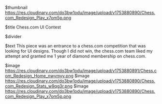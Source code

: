$thumbnail https://res.cloudinary.com/do3bw1odu/image/upload/v1753880890/Chess.com_Redesign_Play_x7om5p.png

$title Chess.com UI Contest

$divider

$text This piece was an entrance to a chess.com competition that was looking for UI designs. Though I did not win, the chess.com team liked my attempt and granted me 1 year of diamond membership on chess.com.

$image https://res.cloudinary.com/do3bw1odu/image/upload/v1753880891/Chess.com_Redesign_Home_nwymyy.png
$image https://res.cloudinary.com/do3bw1odu/image/upload/v1753880890/Chess.com_Redesign_Stats_w9qg3r.png
$image https://res.cloudinary.com/do3bw1odu/image/upload/v1753880890/Chess.com_Redesign_Play_x7om5p.png
